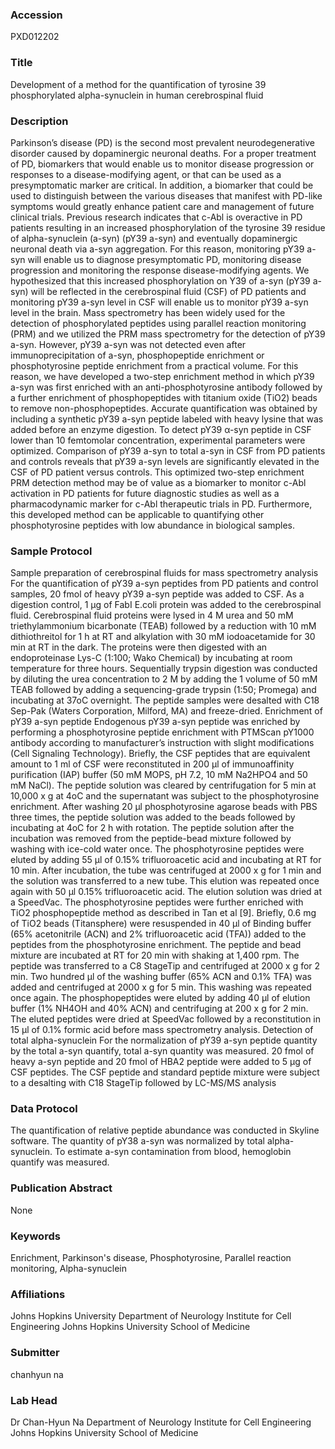 ### Accession
PXD012202

### Title
Development of a method for the quantification of tyrosine 39 phosphorylated alpha-synuclein in human cerebrospinal fluid

### Description
Parkinson’s disease (PD) is the second most prevalent neurodegenerative disorder caused by dopaminergic neuronal deaths. For a proper treatment of PD, biomarkers that would enable us to monitor disease progression or responses to a disease-modifying agent, or that can be used as a presymptomatic marker are critical. In addition, a biomarker that could be used to distinguish between the various diseases that manifest with PD-like symptoms would greatly enhance patient care and management of future clinical trials. Previous research indicates that c-Abl is overactive in PD patients resulting in an increased phosphorylation of the tyrosine 39 residue of alpha-synuclein (a-syn) (pY39 a-syn) and eventually dopaminergic neuronal death via a-syn aggregation. For this reason, monitoring pY39 a-syn will enable us to diagnose presymptomatic PD, monitoring disease progression and monitoring the response disease-modifying agents. We hypothesized that this increased phosphorylation on Y39 of a-syn (pY39 a-syn) will be reflected in the cerebrospinal fluid (CSF) of PD patients and monitoring pY39 a-syn level in CSF will enable us to monitor pY39 a-syn level in the brain.  Mass spectrometry has been widely used for the detection of phosphorylated peptides using parallel reaction monitoring (PRM) and we utilized the PRM mass spectrometry for the detection of pY39 a-syn. However, pY39 a-syn was not detected even after immunoprecipitation of a-syn, phosphopeptide enrichment or phosphotyrosine peptide enrichment from a practical volume. For this reason, we have developed a two-step enrichment method in which pY39 a-syn was first enriched with an anti-phosphotyrosine antibody followed by a further enrichment of phosphopeptides with titanium oxide (TiO2) beads to remove non-phosphopeptides. Accurate quantification was obtained by including a synthetic pY39 a-syn peptide labeled with heavy lysine that was added before an enzyme digestion. To detect pY39 α-syn peptide in CSF lower than 10 femtomolar concentration, experimental parameters were optimized. Comparison of pY39 a-syn to total a-syn in CSF from PD patients and controls reveals that pY39 a-syn levels are significantly elevated in the CSF of PD patient versus controls. This optimized two-step enrichment PRM detection method may be of value as a biomarker to monitor c-Abl activation in PD patients for future diagnostic studies as well as a pharmacodynamic marker for c-Abl therapeutic trials in PD. Furthermore, this developed method can be applicable to quantifying other phosphotyrosine peptides with low abundance in biological samples.

### Sample Protocol
Sample preparation of cerebrospinal fluids for mass spectrometry analysis For the quantification of pY39 a-syn peptides from PD patients and control samples, 20 fmol of heavy pY39 a-syn peptide was added to CSF. As a digestion control, 1 µg of FabI E.coli protein was added to the cerebrospinal fluid. Cerebrospinal fluid proteins were lysed in 4 M urea and 50 mM triethylammonium bicarbonate (TEAB) followed by a reduction with 10 mM dithiothreitol for 1 h at RT and alkylation with 30 mM iodoacetamide for 30 min at RT in the dark. The proteins were then digested with an endoproteinase Lys-C (1:100; Wako Chemical) by incubating at room temperature for three hours. Sequentially trypsin digestion was conducted by diluting the urea concentration to 2 M by adding the 1 volume of 50 mM TEAB followed by adding a sequencing-grade trypsin (1:50; Promega) and incubating at 37oC overnight. The peptide samples were desalted with C18 Sep-Pak (Waters Corporation, Milford, MA) and freeze-dried.  Enrichment of pY39 a-syn peptide Endogenous pY39 a-syn peptide was enriched by performing a phosphotyrosine peptide enrichment with PTMScan pY1000 antibody according to manufacturer’s instruction with slight modifications (Cell Signaling Technology). Briefly, the CSF peptides that are equivalent amount to 1 ml of CSF were reconstituted in 200 µl of immunoaffinity purification (IAP) buffer (50 mM MOPS, pH 7.2, 10 mM Na2HPO4 and 50 mM NaCl). The peptide solution was cleared by centrifugation for 5 min at 10,000 x g at 4oC and the supernatant was subject to the phosphotyrosine enrichment. After washing 20 µl phosphotyrosine agarose beads with PBS three times, the peptide solution was added to the beads followed by incubating at 4oC for 2 h with rotation. The peptide solution after the incubation was removed from the peptide-bead mixture followed by washing with ice-cold water once. The phosphotyrosine peptides were eluted by adding 55 µl of 0.15% trifluoroacetic acid and incubating at RT for 10 min. After incubation, the tube was centrifuged at 2000 x g for 1 min and the solution was transferred to a new tube. This elution was repeated once again with 50 µl 0.15% trifluoroacetic acid. The elution solution was dried at a SpeedVac. The phosphotyrosine peptides were further enriched with TiO2 phosphopeptide method as described in Tan et al [9]. Briefly, 0.6 mg of TiO2 beads (Titansphere) were resuspended in 40 µl of Binding buffer (65% acetonitrile (ACN) and 2% trifluoroacetic acid (TFA)) added to the peptides from the phosphotyrosine enrichment. The peptide and bead mixture are incubated at RT for 20 min with shaking at 1,400 rpm. The peptide was transferred to a C8 StageTip and centrifuged at 2000 x g for 2 min. Two hundred µl of the washing buffer (65% ACN and 0.1% TFA) was added and centrifuged at 2000 x g for 5 min. This washing was repeated once again. The phosphopeptides were eluted by adding 40 µl of elution buffer (1% NH4OH and 40% ACN) and centrifuging at 200 x g for 2 min. The eluted peptides were dried at SpeedVac followed by a reconstitution in 15 µl of 0.1% formic acid before mass spectrometry analysis.   Detection of total alpha-synuclein For the normalization of pY39 a-syn peptide quantity by the total a-syn quantify, total a-syn quantity was measured. 20 fmol of heavy a-syn peptide and 20 fmol of HBA2 peptide were added to 5 µg of CSF peptides. The CSF peptide and standard peptide mixture were subject to a desalting with C18 StageTip followed by LC-MS/MS analysis

### Data Protocol
The quantification of relative peptide abundance was conducted in Skyline software. The quantity of pY38 a-syn was normalized by total alpha-synuclein. To estimate a-syn contamination from blood, hemoglobin quantify was measured.

### Publication Abstract
None

### Keywords
Enrichment, Parkinson's disease, Phosphotyrosine, Parallel reaction monitoring, Alpha-synuclein

### Affiliations
Johns Hopkins University
Department of Neurology Institute for Cell Engineering Johns Hopkins University School of Medicine

### Submitter
chanhyun na

### Lab Head
Dr Chan-Hyun Na
Department of Neurology Institute for Cell Engineering Johns Hopkins University School of Medicine


